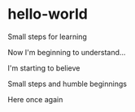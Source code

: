 # hello-world
Small steps for learning

Now I'm beginning to understand...

I'm starting to believe

Small steps and humble beginnings

Here once again
